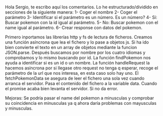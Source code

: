Hola Sergio, 
te escribo aquí los comentarios.
Lo he estructurado/dividido en secciones de la siguiente manera:
1- Coger el nombre
2- Coger el parámetro
3- Identificar si el parámetro es un número. Es un número?
4- Sí: Buscar pokemon con la id igual al parámetro.
5- No:  Buscar pokemon con el name igual al parámetro.
6- Crear response con datos del pokemon.

Primero inportamos las librerías http y fs de lectura de ficheros.
Creamos una función asíncrona que lea el fichero y lo pase a objetos js. Si ha ido bien convierte el texto en un array de objetos mediante la funcion JSON.parse.
Después buscamos por nombre por los cuatro idiomas y comprobamos y lo mismo buscando por id.
La función findPokemon nos ayuda a identificar si es un id o un nombre. 
La función handleRequest la hacemos asíncrona por si llegase otro request no tenga q esperar, recoge el parámetro de la url que nos interesa, en esta caso solo hay uno. 
El fetchPokemonData se asegura de leer el fichero una sola vez cuando arranca el servidor. Pasa el contenido del fichero a la variable data. Cuando el promise acaba bien levanta el servidor. Si no da error. 

Mejoras: Se podría pasar el name del pokemon a minusculas y comprobar su coincidencia en minusculas ya q ahora daría problemas con mayusculas y minusculas.

